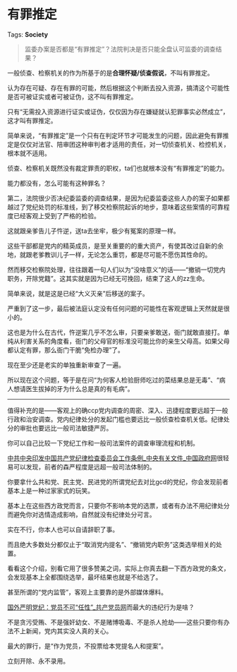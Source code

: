 # 有罪推定

Tags: **Society**

> 监委办案是否都是“有罪推定”？法院判决是否只能全盘认可监委的调查结果？



一般侦查、检察机关的作为所基于的是**合理怀疑/侦查假说**，不叫有罪推定。

认为存在可疑、存在有罪的可能，然后根据这个判断去投入资源，搞清这个可能性是否可被证实或者可被证伪，这不叫有罪推定。

  


只有“无需投入资源进行证实或证伪，仅仅因为存在嫌疑就认犯罪事实必然成立”，这才叫有罪推定。

简单来说，“有罪推定”是一个只有在判定环节才可能发生的问题，因此避免有罪推定是仅仅对法官、陪审团这种审判者才适用的责任，对一切侦查机关、检控机关，根本就不适用。

侦查、检察机关既然没有裁定罪责的职权，ta们也就根本没有“有罪推定”的能力。

能力都没有，怎么可能有这种罪名？

  


  


第二，法院很少否决纪委监委的调查结果，是因为纪委监委这些人办的案子如果都越过了党纪处罚的标准线，到了移交检察院起诉的地步，意味着这些案情的可靠程度已经客观上受到了严格的检验。

这就跟亲爹告儿子忤逆，送ta去坐牢，极少有冤案的原理一样。

这些干部都是党内的精英成员，是至关重要的的重大资产，有使其改过自新的余地，就跟老爹教训儿子一样，无论怎么重罚，都是尽可能不愿伤其性命的。

然而移交检察院处理，往往跟着一句人们以为“没啥意义”的话——“撤销一切党内职务，开除党籍”。这其实就是因为已经无可挽回，结束了这人的zz生命。

简单来说，就是这是已经“大义灭亲”后移送的案子。

严重到了这一步，最后被法庭认定没有任何问题的可能性在客观逻辑上天然就是很小的。

这也是为什么在古代，忤逆案几乎不怎么审，只要亲爹敢送，衙门就敢直接打。单纯从利害关系的角度看，衙门的父母官的标准没可能比你的亲生父母高。如果父母都认定有罪，那么衙门干脆“免检办理”了。

现在至少还是老实的单独重新审查了一遍。

所以现在这个问题，等于是在问“为何客人检验厨师吃过的菜结果总是无毒”、“病人想请医生拔掉的牙为什么总是真的有毛病”。

  




---

  


值得补充的是——客观上的确ccp党内调查的周密、深入、迅捷程度要远超于一般行政和治安调查。党内纪律处分的发起门槛也要远比一般侦查检查机关低。纪律处分的审批也要远比一般司法敏捷严厉。

你可以自己比较一下党纪工作和一般司法案件的调查审理流程和机制。

[中共中央印发中国共产党纪律检查委员会工作条例\_中央有关文件\_中国政府网](https://link.zhihu.com/?target=http%3A//www.gov.cn/zhengce/2022-01/04/content_5666380.htm)很轻易可以发现，前者的森严程度是远超一般司法体制的。

你要拿什么共和党、民主党、民进党的所谓党纪去对比gcd的党纪，你会发现前者基本上是一种过家家式的玩笑。

基本上在这些西方政党而言，只要你不影响本党的选票，或者有办法不用纪律处分而避免你对选情造成影响，自然就没有纪律处分可言。

实在不行，你本人也可以自请辞职了事。

而且绝大多数处分都仅止于“取消党内提名”、“撤销党内职务”这类选举相关的处置。

看看这个介绍，别看它用了很多赞美之词，实际上你真去翻一下西方政党的条文，会发现基本上全都围绕选举，最坏结果也就是不给选了。

甚至所谓的“党内监管”，客观上主要靠的是外部媒体爆料。

[国外严明党纪：党员不可“任性”\_共产党员网](https://link.zhihu.com/?target=https%3A//news.12371.cn/2016/06/02/ARTI1464814164247933.shtml)而最大的违纪行为是啥？

不是贪污受贿、不是强奸幼女、不是赌博吸毒、不是杀人抢劫——这些只要你有办法不上新闻，党内其实没人真的关心。

最大的罪行，是“作为党员，不投票给本党提名人和提案”。

立刻开除、永不录用。



